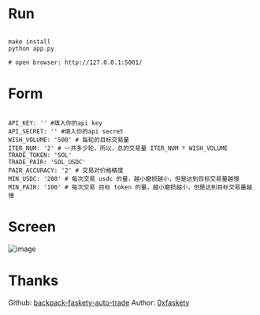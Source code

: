 # Run
```shell

make install
python app.py

# open browser: http://127.0.0.1:5001/
```

# Form 
```shell

API_KEY: '' #填入你的api key
API_SECRET: '' #填入你的api secret
WISH_VOLUME: '500' # 每轮的目标交易量
ITER_NUM: '2' # 一共多少轮，所以，总的交易量 ITER_NUM * WISH_VOLUME
TRADE_TOKEN: 'SOL'
TRADE_PAIR: 'SOL_USDC'
PAIR_ACCURACY: '2' # 交易对价格精度
MIN_USDC: '200' # 每次交易 usdc 的量，越小磨损越小，但是达到目标交易量越慢
MIN_PAIR: '100' # 每次交易 目标 token 的量，越小磨损越小，但是达到目标交易量越慢
```

# Screen
![image](https://github.com/sing1ee/backpack-bot-py/assets/1057882/fa679ff0-26da-4c2e-9997-1b65f1cfa446)

# Thanks
Github: [backpack-faskety-auto-trade](https://github.com/yuankongzhe/backpack-faskety-auto-trade)
Author: [0xfaskety](https://twitter.com/0xfaskety)
